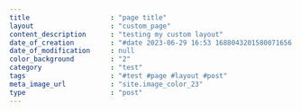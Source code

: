 ```yaml
---
title                    : "page title"
layout                   : "custom_page"
content_description      : "testing my custom layout"
date_of_creation         : "#date 2023-06-29 16:53 1688043201580071656 GMT"
date_of_modification     : null
color_background         : "2"
category                 : "test"
tags                     : "#test #page #layout #post" 
meta_image_url           : "site.image_color_23"
type                     : "post"
---
```

